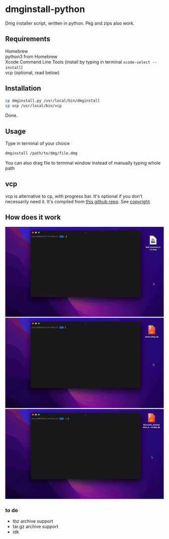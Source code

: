# dmginstall-python
 Dmg installer script, written in python. Pkg and zips also work.

## Requirements
Homebrew  
python3 from Homebrew  
Xcode Command Line Tools (install by typing in terminal ```xcode-select --install```)  
vcp (optional, read below)

## Installation
```bash
cp dmginstall.py /usr/local/bin/dmginstall
cp vcp /usr/local/bin/vcp
```
Done.

## Usage
Type in terminal of your choice 
```bash
dmginstall /path/to/dmg/file.dmg 
```
You can also drag file to terminal window instead of manually typing whole path

## vcp
vcp is alternative to cp, with progress bar. It's optional if you don't necessarily
need it. It's compiled from [this github repo](https://github.com/Leask/VCP). See [copyright](vcp/COPYRIGHT).

## How does it work
![dmg](Screenrecords/dmg_install.gif)
![dmg in zip](Screenrecords/dmg_in_zip.gif)
![pkg in zip](Screenrecords/pkg_in_zip.gif)

### to do
- tbz archive support  
- tar.gz archive support
- idk
